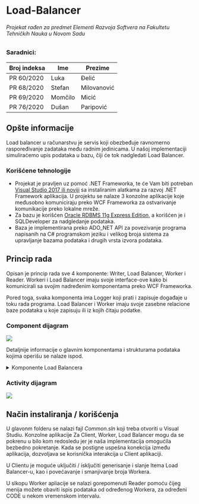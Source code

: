 
<div allign="center">
  
# **Load-Balancer**
###### Projekat rađen za predmet Elementi Razvoja Softvera na Fakultetu Tehničkih Nauka u Novom Sadu
  
</div>

### Saradnici:

| Broj indeksa | Ime | Prezime |
|------|---------------|------|
|PR 60/2020|Luka|Đelić|
|PR 68/2020|Stefan|Milovanović|
|PR 69/2020|Momčilo|Micić|
|PR 76/2020|Dušan|Paripović|

## Opšte informacije

Load balancer u računarstvu je servis koji obezbeđuje ravnomerno raspoređivanje zadataka među radnim jedinicama. U našoj implementaciji simuliraćemo upis podataka u bazu, čiji će tok nadgledati Load Balancer.

### Korišćene tehnologije

- Projekat je pravljen uz pomoć .NET Frameworka, te će Vam biti potreban [Visual Studio 2017 ili noviji](https://visualstudio.microsoft.com/free-developer-offers/) sa instaliranim alatkama za razvoj .NET Framework aplikacija. U projektu se nalaze 3 konzolne aplikacije koje međusobno komuniciraju preko WCF Frameworka za ostvarivanje komunikacije preko lokalne mreže. 
- Za bazu je korišćen [Oracle RDBMS 11g Express Edition](https://www.oracle.com/database/technologies/xe-prior-release-downloads.html), a korišćen je i SQLDeveloper za nadgledanje podataka. 
- Baza je implementirana preko ADO_NET API za povezivanje programa napisanih na C# programskom jeziku i velikog broja sistema za upravljanje bazama podataka i drugih vrsta izvora podataka.

## Princip rada

Opisan je princip rada sve 4 komponente: Writer, Load Balancer, Worker i Reader. Workeri i Load Balancer imaju svoje interface-ove kako bi komunicirali sa svojim nadređenim komponentama preko WCF Frameworka.

Pored toga, svaka komponenta ima Logger koji prati i zapisuje događaje u toku rada programa. Load Balancer i Worker imaju svoje zasebne relacione baze podataka u koje zapisuju ili iz kojih čitaju podatke. 

### Component dijagram
![](https://cdn.discordapp.com/attachments/1051409709044871228/1068985518106349630/component_final.png)

Detaljnije informacije o glavnim komponentama i strukturama podataka kojima operišu se nalaze ispod.


<details>
  <summary> Komponente Load Balancera </summary>
  
## Writer
  
  Ova komponenta simulira pristizanje korisničkih zahteva tako što na svake dve sekunde generiče nasumičan Item i šalje ga Load Balanceru. Šematski prikaz     klase Item je dat ispod:
  
  |Item|
  |----|
  |Code|
  |Value|
  
  **Code** može imati jednu od sledećih vrednosti:
  + CODE_ANALOG
  + CODE_DIGITAL
  + CODE_CUSTOM
  + CODE_LIMITSET
  + CODE_SINGLENODE
  + CODE_MULTIPLENODE
  + CODE_CONSUMER
  + CODE_SOURCE
  
  **Value** je tipa int i može biti u opsegu 1-10000
  
## Load Balancer
  
LB raspoređuje primljeni Item u jedan od svojih Descriptiona. Jedan Description odgovara jednom datasetu, te se na osnovu CODE-a u Itemu određuje kom datasetu i Descriptionu pripada. Nakon određenog vremena, Load Balancer pošalje jedan Description sa svim svojim Itemima jednom Workeru, određenom po Round Robin principu.
  
|Description|
|-----------|
|ID|
|Lista Itema čiji CODE odgovara Datasetu|
|Dataset|
  
## Worker

Po prijemu Description-a, Worker prepakuje Iteme iz istog u WorkerProperty-je, smešta ih u listu Historical Collection, i čeka da stignu OBA CODE-a koja odgovaraju jednom dataset-u. Po pristizanju oba CODE-a, uzima se prvi par WorkerProperty-ja iz jednog Historical Collection-a i upisuje se u Bazu podataka.
  
|CollectionDescription|
|---------------------|
|ID|
|Dataset|
|HistoricalCollection (prepakovana Lista Itema iz Descriptiona)|

## Reader
  
Reader je komponenta koja služi za čitanje i ispisivanje podataka iz baze. Pomoću nje dobijamo Item-e po određenom kodu iz određenog intervala od određenog Worker-a. U projektu je implementiran u okviru menija za konzolnu aplikaciju Workera (jer sa njim i komunicira).

</details>

### Activity dijagram

![](https://cdn.discordapp.com/attachments/1051409709044871228/1069272738126119002/Activity_Diagram.png)

## Način instaliranja / korišćenja

U glavonm folderu se nalazi fajl *Common.sln* koji treba otvoriti u Visual Studiu. Konzolne aplikacije Za Client, Worker, Load Balancer mogu da se pokrenu u bilo kom redosledu jer je naša implementacija omogućila bezbedno pokretanje. Kada se postigne uspešna konekcija između aplikacija, dozvoljava se korisnička interakcija u Client aplikaciji.

U Clientu je moguće uključiti / isključiti generisanje i slanje Itema Load Balancer-u, kao i povećavanje i smanjivanje broja Workera.

U slkopu Worker apliacije se nalazi gorepomenuti Reader pomoću čijeg menija možete obaviti ispis podataka od određenog Workera, za određeni CODE u nekom vremenskom intervalu.
